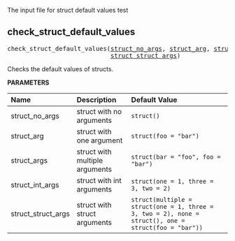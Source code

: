 <!-- Generated with Stardoc: http://skydoc.bazel.build -->

The input file for struct default values test

<a id="check_struct_default_values"></a>

## check_struct_default_values

<pre>
check_struct_default_values(<a href="#check_struct_default_values-struct_no_args">struct_no_args</a>, <a href="#check_struct_default_values-struct_arg">struct_arg</a>, <a href="#check_struct_default_values-struct_args">struct_args</a>, <a href="#check_struct_default_values-struct_int_args">struct_int_args</a>,
                            <a href="#check_struct_default_values-struct_struct_args">struct_struct_args</a>)
</pre>

Checks the default values of structs.

**PARAMETERS**


| Name  | Description | Default Value |
| :------------- | :------------- | :------------- |
| <a id="check_struct_default_values-struct_no_args"></a>struct_no_args |  struct with no arguments   |  `struct()` |
| <a id="check_struct_default_values-struct_arg"></a>struct_arg |  struct with one argument   |  `struct(foo = "bar")` |
| <a id="check_struct_default_values-struct_args"></a>struct_args |  struct with multiple arguments   |  `struct(bar = "foo", foo = "bar")` |
| <a id="check_struct_default_values-struct_int_args"></a>struct_int_args |  struct with int arguments   |  `struct(one = 1, three = 3, two = 2)` |
| <a id="check_struct_default_values-struct_struct_args"></a>struct_struct_args |  struct with struct arguments   |  `struct(multiple = struct(one = 1, three = 3, two = 2), none = struct(), one = struct(foo = "bar"))` |


